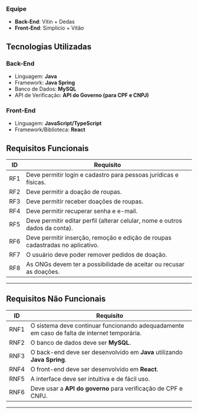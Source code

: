 ### Equipe
- **Back-End**: Vitin + Dedas
- **Front-End**: Simplicio + Vitão



## Tecnologias Utilizadas

### Back-End
- Linguagem: **Java**
- Framework: **Java Spring**
- Banco de Dados: **MySQL**
- API de Verificação: **API do Governo (para CPF e CNPJ)**

### Front-End
- Linguagem: **JavaScript/TypeScript**
- Framework/Biblioteca: **React**

## Requisitos Funcionais

| ID  | Requisito                                                                                       |
|-----|-------------------------------------------------------------------------------------------------|
| RF1 | Deve permitir login e cadastro para pessoas jurídicas e físicas.                                |
| RF2 | Deve permitir a doação de roupas.                                                               |
| RF3 | Deve permitir receber doações de roupas.                                                        |
| RF4 | Deve permitir recuperar senha e e-mail.                                                         |
| RF5 | Deve permitir editar perfil (alterar celular, nome e outros dados da conta).                    |
| RF6 | Deve permitir inserção, remoção e edição de roupas cadastradas no aplicativo.                    |
| RF7 | O usuário deve poder remover pedidos de doação.                                                  |
| RF8 | As ONGs devem ter a possibilidade de aceitar ou recusar as doações.                             |

---

## Requisitos Não Funcionais

| ID  | Requisito                                                                                |
|-----|------------------------------------------------------------------------------------------|
| RNF1| O sistema deve continuar funcionando adequadamente em caso de falta de internet temporária.|
| RNF2| O banco de dados deve ser **MySQL**.                                                     |
| RNF3| O back-end deve ser desenvolvido em **Java** utilizando **Java Spring**.                  |
| RNF4| O front-end deve ser desenvolvido em **React**.                                           |
| RNF5| A interface deve ser intuitiva e de fácil uso.                                           |
| RNF6| Deve usar a **API do governo** para verificação de CPF e CNPJ.                            |

---
